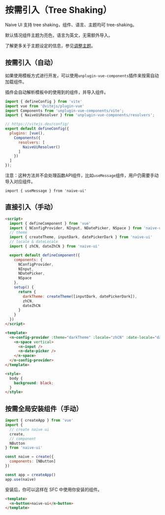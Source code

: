 # 按需引入（Tree Shaking）

Naive UI 支持 tree shaking，组件、语言、主题均可 tree-shaking。

默认情况组件主题为亮色，语言为英文，无需额外导入。

了解更多关于主题设定的信息，参见[调整主题](customize-theme)。

## 按需引入（自动）

如果使用模板方式进行开发，可以使用`unplugin-vue-components`插件来按需自动加载组件。

插件会自动解析模板中的使用到的组件，并导入组件。

```vite.config.js
import { defineConfig } from 'vite'
import vue from '@vitejs/plugin-vue'
import Components from 'unplugin-vue-components/vite';
import { NaiveUiResolver } from 'unplugin-vue-components/resolvers';

// https://vitejs.dev/config/
export default defineConfig({
  plugins: [vue(),
    Components({
      resolvers: [
        NaiveUiResolver()
      ]
    })
  ]
});
```
注意：这种方法并不会处理函数API组件，比如`useMessage`组件，用户仍需要手动导入对应组件。

`import { useMessage } from 'naive-ui'`

## 直接引入（手动）

```html
<script>
  import { defineComponent } from 'vue'
  import { NConfigProvider, NInput, NDatePicker, NSpace } from 'naive-ui'
  // theme
  import { createTheme, inputDark, datePickerDark } from 'naive-ui'
  // locale & dateLocale
  import { zhCN, dateZhCN } from 'naive-ui'

  export default defineComponent({
    components: {
      NConfigProvider,
      NInput,
      NDatePicker,
      NSpace
    },
    setup() {
      return {
        darkTheme: createTheme([inputDark, datePickerDark]),
        zhCN,
        dateZhCN
      }
    }
  })
</script>

<template>
  <n-config-provider :theme="darkTheme" :locale="zhCN" :date-locale="dateZhCN">
    <n-space vertical>
      <n-input />
      <n-date-picker />
    </n-space>
  </n-config-provider>
</template>

<style>
  body {
    background: black;
  }
</style>
```

## 按需全局安装组件（手动）

```js
import { createApp } from 'vue'
import {
  // create naive ui
  create,
  // component
  NButton
} from 'naive-ui'

const naive = create({
  components: [NButton]
})

const app = createApp()
app.use(naive)
```

安装后，你可以这样在 SFC 中使用你安装的组件。

```html
<template>
  <n-button>naive-ui</n-button>
</template>
```
